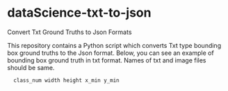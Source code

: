 # dataScience-txt-to-json
Convert Txt Ground Truths to Json Formats

This repository contains a Python script which converts Txt type bounding box ground truths to the Json format. Below, you can see an example of bounding box ground truth in txt format. Names of txt and image files should be same.

      class_num width height x_min y_min
